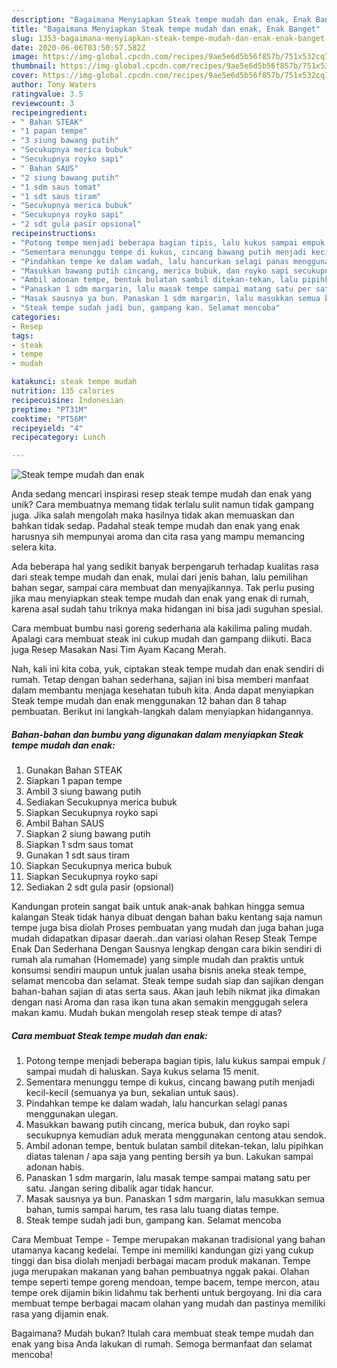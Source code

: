 ```yaml
---
description: "Bagaimana Menyiapkan Steak tempe mudah dan enak, Enak Banget"
title: "Bagaimana Menyiapkan Steak tempe mudah dan enak, Enak Banget"
slug: 1353-bagaimana-menyiapkan-steak-tempe-mudah-dan-enak-enak-banget
date: 2020-06-06T03:50:57.582Z
image: https://img-global.cpcdn.com/recipes/9ae5e6d5b56f857b/751x532cq70/steak-tempe-mudah-dan-enak-foto-resep-utama.jpg
thumbnail: https://img-global.cpcdn.com/recipes/9ae5e6d5b56f857b/751x532cq70/steak-tempe-mudah-dan-enak-foto-resep-utama.jpg
cover: https://img-global.cpcdn.com/recipes/9ae5e6d5b56f857b/751x532cq70/steak-tempe-mudah-dan-enak-foto-resep-utama.jpg
author: Tony Waters
ratingvalue: 3.5
reviewcount: 3
recipeingredient:
- " Bahan STEAK"
- "1 papan tempe"
- "3 siung bawang putih"
- "Secukupnya merica bubuk"
- "Secukupnya royko sapi"
- " Bahan SAUS"
- "2 siung bawang putih"
- "1 sdm saus tomat"
- "1 sdt saus tiram"
- "Secukupnya merica bubuk"
- "Secukupnya royko sapi"
- "2 sdt gula pasir opsional"
recipeinstructions:
- "Potong tempe menjadi beberapa bagian tipis, lalu kukus sampai empuk / sampai mudah di haluskan. Saya kukus selama 15 menit."
- "Sementara menunggu tempe di kukus, cincang bawang putih menjadi kecil-kecil (semuanya ya bun, sekalian untuk saus)."
- "Pindahkan tempe ke dalam wadah, lalu hancurkan selagi panas menggunakan ulegan."
- "Masukkan bawang putih cincang, merica bubuk, dan royko sapi secukupnya kemudian aduk merata menggunakan centong atau sendok."
- "Ambil adonan tempe, bentuk bulatan sambil ditekan-tekan, lalu pipihkan diatas talenan / apa saja yang penting bersih ya bun. Lakukan sampai adonan habis."
- "Panaskan 1 sdm margarin, lalu masak tempe sampai matang satu per satu. Jangan sering dibalik agar tidak hancur."
- "Masak sausnya ya bun. Panaskan 1 sdm margarin, lalu masukkan semua bahan, tumis sampai harum, tes rasa lalu tuang diatas tempe."
- "Steak tempe sudah jadi bun, gampang kan. Selamat mencoba"
categories:
- Resep
tags:
- steak
- tempe
- mudah

katakunci: steak tempe mudah 
nutrition: 135 calories
recipecuisine: Indonesian
preptime: "PT31M"
cooktime: "PT56M"
recipeyield: "4"
recipecategory: Lunch

---
```



![Steak tempe mudah dan enak](https://img-global.cpcdn.com/recipes/9ae5e6d5b56f857b/751x532cq70/steak-tempe-mudah-dan-enak-foto-resep-utama.jpg)

Anda sedang mencari inspirasi resep steak tempe mudah dan enak yang unik? Cara membuatnya memang tidak terlalu sulit namun tidak gampang juga. Jika salah mengolah maka hasilnya tidak akan memuaskan dan bahkan tidak sedap. Padahal steak tempe mudah dan enak yang enak harusnya sih mempunyai aroma dan cita rasa yang mampu memancing selera kita.

Ada beberapa hal yang sedikit banyak berpengaruh terhadap kualitas rasa dari steak tempe mudah dan enak, mulai dari jenis bahan, lalu pemilihan bahan segar, sampai cara membuat dan menyajikannya. Tak perlu pusing jika mau menyiapkan steak tempe mudah dan enak yang enak di rumah, karena asal sudah tahu triknya maka hidangan ini bisa jadi suguhan spesial.

Cara membuat bumbu nasi goreng sederhana ala kakilima paling mudah. Apalagi cara membuat steak ini cukup mudah dan gampang diikuti. Baca juga Resep Masakan Nasi Tim Ayam Kacang Merah.


Nah, kali ini kita coba, yuk, ciptakan steak tempe mudah dan enak sendiri di rumah. Tetap dengan bahan sederhana, sajian ini bisa memberi manfaat dalam membantu menjaga kesehatan tubuh kita. Anda dapat menyiapkan Steak tempe mudah dan enak menggunakan 12 bahan dan 8 tahap pembuatan. Berikut ini langkah-langkah dalam menyiapkan hidangannya.

<!--inarticleads1-->

##### Bahan-bahan dan bumbu yang digunakan dalam menyiapkan Steak tempe mudah dan enak:

1. Gunakan  Bahan STEAK
1. Siapkan 1 papan tempe
1. Ambil 3 siung bawang putih
1. Sediakan Secukupnya merica bubuk
1. Siapkan Secukupnya royko sapi
1. Ambil  Bahan SAUS
1. Siapkan 2 siung bawang putih
1. Siapkan 1 sdm saus tomat
1. Gunakan 1 sdt saus tiram
1. Siapkan Secukupnya merica bubuk
1. Siapkan Secukupnya royko sapi
1. Sediakan 2 sdt gula pasir (opsional)


Kandungan protein sangat baik untuk anak-anak bahkan hingga semua kalangan Steak tidak hanya dibuat dengan bahan baku kentang saja namun tempe juga bisa diolah Proses pembuatan yang mudah dan juga bahan juga mudah didapatkan dipasar daerah..dan variasi olahan Resep Steak Tempe Enak Dan Sederhana Dengan Sausnya lengkap dengan cara bikin sendiri di rumah ala rumahan (Homemade) yang simple mudah dan praktis untuk konsumsi sendiri maupun untuk jualan usaha bisnis aneka steak tempe, selamat mencoba dan selamat. Steak tempe sudah siap dan sajikan dengan bahan-bahan sajian di atas serta saus. Akan jauh lebih nikmat jika dimakan dengan nasi Aroma dan rasa ikan tuna akan semakin menggugah selera makan kamu. Mudah bukan mengolah resep steak tempe di atas? 

<!--inarticleads2-->

##### Cara membuat Steak tempe mudah dan enak:

1. Potong tempe menjadi beberapa bagian tipis, lalu kukus sampai empuk / sampai mudah di haluskan. Saya kukus selama 15 menit.
1. Sementara menunggu tempe di kukus, cincang bawang putih menjadi kecil-kecil (semuanya ya bun, sekalian untuk saus).
1. Pindahkan tempe ke dalam wadah, lalu hancurkan selagi panas menggunakan ulegan.
1. Masukkan bawang putih cincang, merica bubuk, dan royko sapi secukupnya kemudian aduk merata menggunakan centong atau sendok.
1. Ambil adonan tempe, bentuk bulatan sambil ditekan-tekan, lalu pipihkan diatas talenan / apa saja yang penting bersih ya bun. Lakukan sampai adonan habis.
1. Panaskan 1 sdm margarin, lalu masak tempe sampai matang satu per satu. Jangan sering dibalik agar tidak hancur.
1. Masak sausnya ya bun. Panaskan 1 sdm margarin, lalu masukkan semua bahan, tumis sampai harum, tes rasa lalu tuang diatas tempe.
1. Steak tempe sudah jadi bun, gampang kan. Selamat mencoba


Cara Membuat Tempe - Tempe merupakan makanan tradisional yang bahan utamanya kacang kedelai. Tempe ini memiliki kandungan gizi yang cukup tinggi dan bisa diolah menjadi berbagai macam produk makanan. Tempe juga merupakan makanan yang bahan pembuatnya nggak pakai. Olahan tempe seperti tempe goreng mendoan, tempe bacem, tempe mercon, atau tempe orek dijamin bikin lidahmu tak berhenti untuk bergoyang. Ini dia cara membuat tempe berbagai macam olahan yang mudah dan pastinya memiliki rasa yang dijamin enak. 

Bagaimana? Mudah bukan? Itulah cara membuat steak tempe mudah dan enak yang bisa Anda lakukan di rumah. Semoga bermanfaat dan selamat mencoba!
